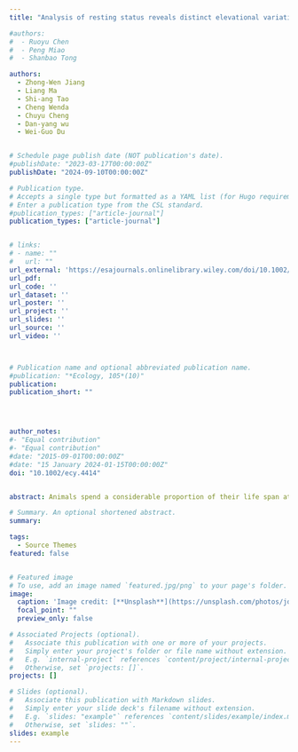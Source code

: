 ```yaml
---
title: "Analysis of resting status reveals distinct elevational variation in metabolisms of lizards"

#authors:
#  - Ruoyu Chen
#  - Peng Miao
#  - Shanbao Tong

authors:
  - Zhong-Wen Jiang
  - Liang Ma
  - Shi-ang Tao
  - Cheng Wenda
  - Chuyu Cheng
  - Dan-yang wu
  - Wei-Guo Du


# Schedule page publish date (NOT publication's date).
#publishDate: "2023-03-17T00:00:00Z"
publishDate: "2024-09-10T00:00:00Z"

# Publication type.
# Accepts a single type but formatted as a YAML list (for Hugo requirements).
# Enter a publication type from the CSL standard.
#publication_types: ["article-journal"]
publication_types: ["article-journal"]


# links:
# - name: ""
#   url: ""
url_external: 'https://esajournals.onlinelibrary.wiley.com/doi/10.1002/ecy.4414'
url_pdf:
url_code: ''
url_dataset: ''
url_poster: ''
url_project: ''
url_slides: ''
url_source: ''
url_video: ''



# Publication name and optional abbreviated publication name.
#publication: "*Ecology, 105*(10)"
publication:
publication_short: ""




author_notes:
#- "Equal contribution"
#- "Equal contribution"
#date: "2015-09-01T00:00:00Z"
#date: "15 January 2024-01-15T00:00:00Z"
doi: "10.1002/ecy.4414"


abstract: Animals spend a considerable proportion of their life span at rest. However, resting status has often been overlooked when investigating how species respond to environmental conditions. This may induce a large bias in understanding the local adaptation of species across environmental gradients and their vulnerability to potential environmental change. Here, we conducted an empirical study on montane agamid lizards, combined with mechanistic modeling, to compare elevational variations in body temperature and metabolisms (cumulative digestion and maintenance cost) between resting and active status. Our study on three populations of an agamid lizard along an elevational gradient revealed a trend of decreasing body temperature toward higher elevations, the main contributor of which was resting status of the lizards. Using population-specific reaction norms, we predicted greater elevational variation in hourly and cumulative digestion for resting lizards than for active lizards. Climate-change impacts, estimated as the change in cumulative digestion, also show greater elevational variation when resting status is factored into the analysis. Further, our global analysis of 98 agamid species revealed that in about half of their combined distributional range, the contribution of resting status in determining the elevational variation in cumulative digestion and maintenance cost of lizards was greater than the contribution made by a lizard's active status. Our study highlights the importance of considering resting status when investigating how species respond to environmental conditions, especially for those distributed over tropical and subtropical mountain areas.

# Summary. An optional shortened abstract.
summary: 

tags:
  - Source Themes
featured: false


# Featured image
# To use, add an image named `featured.jpg/png` to your page's folder. 
image:
  caption: 'Image credit: [**Unsplash**](https://unsplash.com/photos/jdD8gXaTZsc)'
  focal_point: ""
  preview_only: false

# Associated Projects (optional).
#   Associate this publication with one or more of your projects.
#   Simply enter your project's folder or file name without extension.
#   E.g. `internal-project` references `content/project/internal-project/index.md`.
#   Otherwise, set `projects: []`.
projects: []

# Slides (optional).
#   Associate this publication with Markdown slides.
#   Simply enter your slide deck's filename without extension.
#   E.g. `slides: "example"` references `content/slides/example/index.md`.
#   Otherwise, set `slides: ""`.
slides: example
---
```

